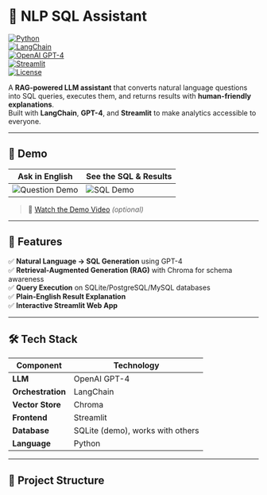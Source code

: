 # 💬 NLP SQL Assistant  
[![Python](https://img.shields.io/badge/Python-3.9+-blue.svg)](https://www.python.org/)  
[![LangChain](https://img.shields.io/badge/LangChain-Framework-orange.svg)](https://www.langchain.com/)  
[![OpenAI GPT-4](https://img.shields.io/badge/OpenAI-GPT--4-green.svg)](https://openai.com/)  
[![Streamlit](https://img.shields.io/badge/Streamlit-App-red.svg)](https://streamlit.io/)  
[![License](https://img.shields.io/badge/License-MIT-lightgrey.svg)](LICENSE)  

A **RAG-powered LLM assistant** that converts natural language questions into SQL queries, executes them, and returns results with **human-friendly explanations**.  
Built with **LangChain**, **GPT-4**, and **Streamlit** to make analytics accessible to everyone.

---

## 📸 Demo

| Ask in English | See the SQL & Results |
|----------------|-----------------------|
| ![Question Demo](assets/demo_question.png) | ![SQL Demo](assets/demo_results.png) |

> 🎥 [Watch the Demo Video](https://youtu.be/your-demo-video-link) *(optional)*

---

## 🚀 Features
✅ **Natural Language → SQL Generation** using GPT-4  
✅ **Retrieval-Augmented Generation (RAG)** with Chroma for schema awareness  
✅ **Query Execution** on SQLite/PostgreSQL/MySQL databases  
✅ **Plain-English Result Explanation**  
✅ **Interactive Streamlit Web App**  

---

## 🛠️ Tech Stack

| Component  | Technology |
|------------|------------|
| **LLM** | OpenAI GPT-4 |
| **Orchestration** | LangChain |
| **Vector Store** | Chroma |
| **Frontend** | Streamlit |
| **Database** | SQLite (demo), works with others |
| **Language** | Python |

---

## 📂 Project Structure
